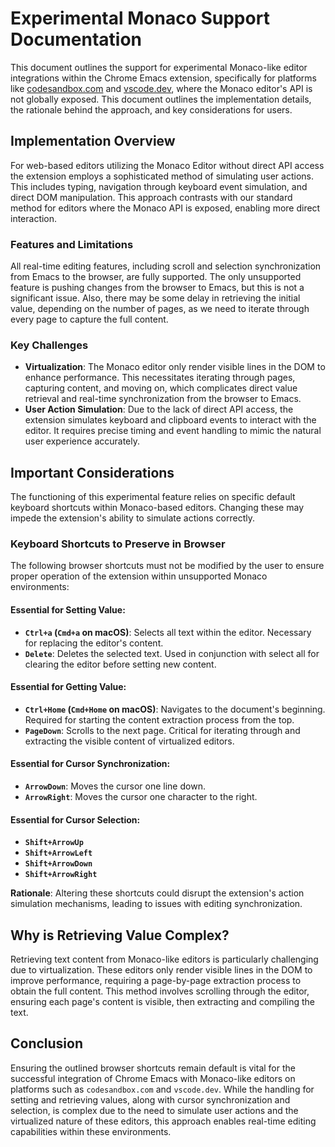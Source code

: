 # Experimental Monaco Support Documentation

This document outlines the support for experimental Monaco-like editor integrations within the Chrome Emacs extension, specifically for platforms like [codesandbox.com](https://codesandbox.io/) and [vscode.dev](https://www.vscode.dev/), where the Monaco editor's API is not globally exposed. This document outlines the implementation details, the rationale behind the approach, and key considerations for users.

## Implementation Overview

For web-based editors utilizing the Monaco Editor without direct API access the extension employs a sophisticated method of simulating user actions. This includes typing, navigation through keyboard event simulation, and direct DOM manipulation. This approach contrasts with our standard method for editors where the Monaco API is exposed, enabling more direct interaction.

### Features and Limitations

All real-time editing features, including scroll and selection synchronization from Emacs to the browser, are fully supported. The only unsupported feature is pushing changes from the browser to Emacs, but this is not a significant issue. Also, there may be some delay in retrieving the initial value, depending on the number of pages, as we need to iterate through every page to capture the full content.

### Key Challenges

- **Virtualization**: The Monaco editor only render visible lines in the DOM to enhance performance. This necessitates iterating through pages, capturing content, and moving on, which complicates direct value retrieval and real-time synchronization from the browser to Emacs.
- **User Action Simulation**: Due to the lack of direct API access, the extension simulates keyboard and clipboard events to interact with the editor. It requires precise timing and event handling to mimic the natural user experience accurately.

## Important Considerations

The functioning of this experimental feature relies on specific default keyboard shortcuts within Monaco-based editors. Changing these may impede the extension's ability to simulate actions correctly.

### Keyboard Shortcuts to Preserve in Browser

The following browser shortcuts must not be modified by the user to ensure proper operation of the extension within unsupported Monaco environments:

#### Essential for Setting Value:

- **`Ctrl+a` (`Cmd+a` on macOS)**: Selects all text within the editor. Necessary for replacing the editor's content.
- **`Delete`**: Deletes the selected text. Used in conjunction with select all for clearing the editor before setting new content.

#### Essential for Getting Value:

- **`Ctrl+Home` (`Cmd+Home` on macOS)**: Navigates to the document's beginning. Required for starting the content extraction process from the top.
- **`PageDown`**: Scrolls to the next page. Critical for iterating through and extracting the visible content of virtualized editors.

#### Essential for Cursor Synchronization:

- **`ArrowDown`**: Moves the cursor one line down.
- **`ArrowRight`**: Moves the cursor one character to the right.

#### Essential for Cursor Selection:

- **`Shift+ArrowUp`**
- **`Shift+ArrowLeft`**
- **`Shift+ArrowDown`**
- **`Shift+ArrowRight`**

**Rationale**: Altering these shortcuts could disrupt the extension's action simulation mechanisms, leading to issues with editing synchronization.

## Why is Retrieving Value Complex?

Retrieving text content from Monaco-like editors is particularly challenging due to virtualization. These editors only render visible lines in the DOM to improve performance, requiring a page-by-page extraction process to obtain the full content. This method involves scrolling through the editor, ensuring each page's content is visible, then extracting and compiling the text.

## Conclusion

Ensuring the outlined browser shortcuts remain default is vital for the successful integration of Chrome Emacs with Monaco-like editors on platforms such as `codesandbox.com` and `vscode.dev`. While the handling for setting and retrieving values, along with cursor synchronization and selection, is complex due to the need to simulate user actions and the virtualized nature of these editors, this approach enables real-time editing capabilities within these environments.
